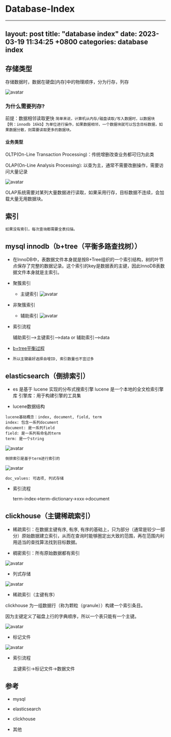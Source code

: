 # Database-Index

---
layout: post
title: "database index"
date: 2023-03-19 11:34:25 +0800
categories: database index
---

## 存储类型

存储数据时，数据在硬盘[内存]中的物理顺序，分为行存，列存

![avatar](row-based-column-based.png)

### 为什么需要列存?

前提：数据相邻读取更快
`
简单来说，计算机从内存/磁盘读取/写入数据时，以数据块【例：innodb 16kb】为单位进行操作，如果数据相邻，一个数据块就可以包含目标数据，如果数据分散，则需要读取更多的数据块。
`

#### 业务类型

OLTP(On-Line Transaction Processing)：传统增删改查业务都可归为此类

OLAP(On-Line Analysis Processing): 以查为主，通常不需要改删操作，需要访问大量记录

![avatar](olap-oltp.png)

OLAP系统需要对某列大量数据进行读取，如果采用行存，目标数据不连续，会加载大量无用数据块。

## 索引

`
如果没有索引，每次查询都需要全表扫描。
`

## mysql innodb（b+tree（平衡多路查找树））

- 在InnoDB中，表数据文件本身就是按B+Tree组织的一个索引结构，树的叶节点保存了完整的数据记录。这个索引的key是数据表的主键，因此InnoDB表数据文件本身就是主索引。

- 聚簇索引
    - 主键索引
      ![avatar](primary-key.png)
- 非聚簇索引
    - 辅助索引
      ![avatar](secondary-key.png)

- 索引流程

  辅助索引-->主键索引-->data
  or
  辅助索引-->data

- [b+tree平衡过程](https://www.cs.usfca.edu/~galles/visualization/BPlusTree.html)
- `所以主键最好选择自增ID, 索引数量也不宜过多`

## elasticsearch（倒排索引）

- es 是基于 lucene 实现的分布式搜索引擎
  lucene 是一个本地的全文检索引擎库
  引擎库：用于构建引擎的工具集

- lucene数据结构

```
lucene基础概念：index, document, field, term
index: 包含一系列document
document: 是一系列field
field: 是一系列有命名的term
term: 是一个string
```

![avatar](lucene-concepts.png)

`倒排索引是基于term进行索引的`

![avatar](lucene-files.png)

`doc_values: 可选项, 列式存储`

- 索引流程

  term-index->term-dictionary->xxx->document

## clickhouse（主键稀疏索引）

- 稀疏索引：在数据主键有序, 有序, 有序的基础上，只为部分（通常是较少一部分）原始数据建立索引，从而在查询时能够圈定出大致的范围，再在范围内利用适当的查找算法找到目标数据。

- 稠密索引：所有原始数据都有索引

![avatar](clickhouse-table.png)

- 列式存储

![avatar](clickhouse-bin.png)

- 稀疏索引（主键有序）

clickhouse 为一组数据行（称为颗粒（granule））构建一个索引条目。

因为主键定义了磁盘上行的字典顺序，所以一个表只能有一个主键。

![avatar](clickhouse-indexes.png)

- 标记文件

![avatar](clickhouse-mark.png)

- 索引流程

  主键索引->标记文件->数据文件

## 参考

- mysql

<a href="https://www.kancloud.cn/kancloud/theory-of-mysql-index/41855"></a>

<a href="https://kousiknath.medium.com/data-structures-database-storage-internals-1f5ed3619d43"></a>

- elasticsearch

<a href="https://elasticsearch.cn/article/6178#tip3"></a>
<a href="https://blog.roncoo.com/article/1315839424761069569"></a>
<a href="https://lucene.apache.org/core/8_11_2/core/org/apache/lucene/codecs/lucene87/package-summary.html#package.description"></a>

- clickhouse

<a href="https://clickhouse.com/docs/zh/guides/improving-query-performance/sparse-primary-indexes/"></a>

- 其他

<a href="https://www.oracle.com/cn/database/what-is-oltp/"></a>
<a href="https://cloud.tencent.com/developer/article/1787164"></a>
